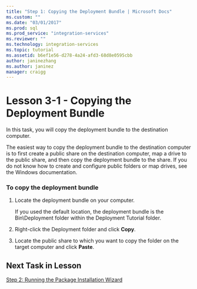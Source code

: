 ```yaml
---
title: "Step 1: Copying the Deployment Bundle | Microsoft Docs"
ms.custom: ""
ms.date: "03/01/2017"
ms.prod: sql
ms.prod_service: "integration-services"
ms.reviewer: ""
ms.technology: integration-services
ms.topic: tutorial 
ms.assetid: b6ef1e56-d278-4a24-afd3-68d8e0595cbb
author: janinezhang
ms.author: janinez
manager: craigg
---
```

# Lesson 3-1 - Copying the Deployment Bundle
In this task, you will copy the deployment bundle to the destination computer.  
  
The easiest way to copy the deployment bundle to the destination computer is to first create a public share on the destination computer, map a drive to the public share, and then copy the deployment bundle to the share. If you do not know how to create and configure public folders or map drives, see the Windows documentation.  
  
### To copy the deployment bundle  
  
1.  Locate the deployment bundle on your computer.  
  
    If you used the default location, the deployment bundle is the Bin\Deployment folder within the Deployment Tutorial folder.  
  
2.  Right-click the Deployment folder and click **Copy**.  
  
3.  Locate the public share to which you want to copy the folder on the target computer and click **Paste**.  
  
## Next Task in Lesson  
[Step 2: Running the Package Installation Wizard](../integration-services/lesson-3-2-running-the-package-installation-wizard.md)  
  
  
  

